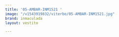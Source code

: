 ```yaml
---
title: '05-AMBAR-INM1521 '
image: "/v1543919832/viterbo/05-AMBAR-INM1521.jpg"
brand: inmaculada
layout: vestito

---
```

